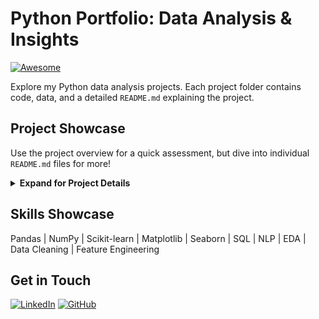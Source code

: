 # Python Portfolio: Data Analysis & Insights

[![Awesome](https://awesome.re/badge.svg)](https://awesome.re)

Explore my Python data analysis projects. Each project folder contains code, data, and a detailed `README.md` explaining the project.

## Project Showcase

Use the project overview for a quick assessment, but dive into individual `README.md` files for more!

<details>
<summary><b>Expand for Project Details</b></summary>

<table style="width:100">
<tr>
<th>Project</th>
<th>Description</th>
<th>Key Skills</th>
</tr>
<tr>
<td><a href="Airbnb (2024) - EDA"><img src="Airbnb (2024) - EDA/thumbnail.jpeg" width="400"></a></td>
<td>Exploratory data analysis of Airbnb data to reveal insights into pricing, availability, and location trends.</td>
<td>EDA, Data Visualization (Matplotlib, Seaborn), Pandas</td>
</tr>
<tr>
<td><a href="Bank Personal Loan Modelling"><img src="Bank Personal Loan Modelling/thumbnail.png" width="400"></a></td>
<td>Building a predictive model for personal loan acceptance using customer data.</td>
<td>Machine Learning (Scikit-learn), Predictive Modeling, Data Cleaning</td>
</tr>
<tr>
<td><a href="Customer Churn Analysis - EDA"><img src="Customer Churn Analysis - EDA/thumbnail.jpg" width="400"></a></td>
<td>Identifying key factors contributing to customer churn through data analysis.</td>
<td>EDA, Churn Analysis, Data Visualization</td>
</tr>
<tr>
<td><a href="Diwali Sales Analysis"><img src="Diwali Sales Analysis/thumbnail.jpg" width="400"></a></td>
<td>Analyzing sales data during the Diwali festival to identify trends and optimize marketing strategies.</td>
<td>Sales Analysis, Time Series Analysis, Data Visualization</td>
</tr>
<tr>
<td><a href="Ecommerce Sales Analysis"><img src="Ecommerce Sales Analysis/thumbnail.jpg" width="400"></a></td>
<td>Analyzing ecommerce sales data to determine sales patterns and optimize marketing strategies</td>
<td>Ecommerce, Sales Data Analysis, Time Series Analysis, Data Visualization</td>
</tr>
<tr>
<td><a href="Financial Analysis"><img src="Financial Analysis/thumbnail.png" width="400"></a></td>
<td>Analyzing financial data to provide valueable insights and analytics.</td>
<td>Financial Analysis, Statistical Analysis, Data Visualization</td>
</tr>
<tr>
<td><a href="Flipkart Review Sentiment Analysis"><img src="Flipkart Review Sentiment Analysis/thumbnail.jpg" width="400"></a></td>
<td>Assessing customer sentiment from Flipkart reviews using NLP techniques.</td>
<td>Natural Language Processing (NLP), Sentiment Analysis, Data Cleaning</td>
</tr>
<tr>
<td><a href="IMDB Movies Analysis"><img src="IMDB Movies Analysis/thumbnail.png" width="400"></a></td>
<td>Exploring and analyzing movie data from IMDB to identify trends and patterns.</td>
<td>EDA, Data Visualization, Statistical Analysis</td>
</tr>
<tr>
<td><a href="Lok Sabha Election Analysis (2024)"><img src="Lok Sabha Election Analysis (2024)/thumbnail.jpg" width="400"></a></td>
<td>Analyzing data from the Lok Sabha elections to find meaningful patterns.</td>
<td>Data cleaning, Descriptive Statistics, Data Visualization</td>
</tr>
<tr>
<td><a href="Netflix Data Analysis"><img src="Netflix Data Analysis/thumbnail.png" width="400"></a></td>
<td>Exploring and analyzing Netflix data for trends, viewing habits, and content performance.</td>
<td>EDA, Data Visualization, Time Series Analysis</td>
</tr>
<tr>
<td><a href="Spotify Song Analysis"><img src="Spotify Song Analysis/thumbnail.jpg" width="400"></a></td>
<td>Analysing spotify song data to give interesting insights and patterns</td>
<td>EDA, Machine Learning, Visualization</td>
</tr>
<tr>
<td><a href="SQL & Python - Ecommerce Project"><img src="SQL & Python - Ecommerce Project/thumbnail.jpg" width="400"></a></td>
<td>End-to-end Ecommerce with SQL for backend and Python for data insights.</td>
<td>Data Analysis, Data Cleaning, Data Exploration, SQL, Python</td>
</tr>
<tr>
<td><a href="Student Result Analysis"><img src="Student Result Analysis/thumbnail.jpg" width="400"></a></td>
<td>Analyzing student result data to understand trends and patterns.</td>
<td>Data Analysis, Data Cleaning, Descriptive Statistics, Data Visualization</td>
</tr>
<tr>
<td><a href="Zomato Data Analysis"><img src="Zomato Data Analysis/thumbnail.jpg" width="400"></a></td>
<td>Analyzing Zomato data to draw useful insights and trends to get enhanced understanding</td>
<td>Data Cleaning, Data Exploration, Data Visualization</td>
</tr>
</table>

</details>

## Skills Showcase

Pandas | NumPy | Scikit-learn | Matplotlib | Seaborn | SQL | NLP | EDA | Data Cleaning | Feature Engineering

## Get in Touch

[![LinkedIn](https://img.shields.io/badge/LinkedIn-%230077B5.svg?style=for-the-badge&logo=linkedin&logoColor=white)][LinkedIn Link]
[![GitHub](https://img.shields.io/badge/GitHub-%23121011.svg?style=for-the-badge&logo=github&logoColor=white)][GitHub Link]

[LinkedIn Link]: [[(https://www.linkedin.com/in/padmach-behera/)]
[GitHub Link]:   [(https://github.com/Paadmaa)]
